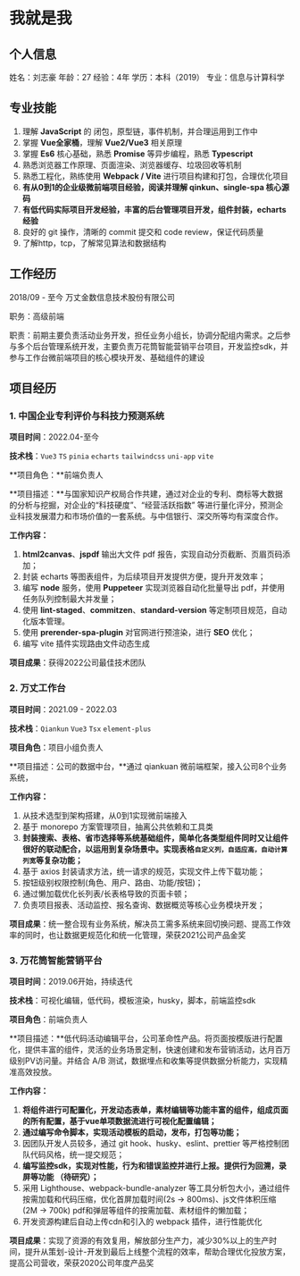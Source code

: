 # 我就是我

## 个人信息


姓名：刘志豪                年龄：27                经验：4年                学历：本科（2019）                专业：信息与计算科学

## 专业技能

1. 理解 **JavaScript** 的 闭包，原型链，事件机制，并合理运用到工作中
2. 掌握 **Vue全家桶**，理解 **Vue2/Vue3** 相关原理
3. 掌握 **Es6** 核心基础，熟悉 **Promise** 等异步编程，熟悉 **Typescript**
4. 熟悉浏览器工作原理、页面渲染、浏览器缓存、垃圾回收等机制
5. 熟悉工程化，熟练使用 **Webpack / Vite** 进行项目构建和打包，合理优化项目
6. **有从0到1的企业级微前端项目经验，阅读并理解 qinkun、single-spa 核心源码**
7. **有低代码实际项目开发经验，丰富的后台管理项目开发，组件封装，echarts经验**
8. 良好的 git 操作，清晰的 commit 提交和 code review，保证代码质量
9. 了解http，tcp，了解常见算法和数据结构

## 工作经历

2018/09 - 至今                万丈金数信息技术股份有限公司

职务：高级前端

职责：前期主要负责活动业务开发，担任业务小组长，协调分配组内需求。之后参与多个后台管理系统开发，主要负责万花筒智能营销平台项目，开发监控sdk，并参与工作台微前端项目的核心模块开发、基础组件的建设

## 项目经历

### 1. 中国企业专利评价与科技力预测系统

**项目时间**：2022.04-至今

**技术栈**：`Vue3` `TS` `pinia` `echarts` `tailwindcss` `uni-app` `vite`

**项目角色：**前端负责人

**项目描述：**与国家知识产权局合作共建，通过对企业的专利、商标等大数据的分析与挖掘，对企业的“科技硬度”、“经营活跃指数” 等进行量化评分，预测企业科技发展潜力和市场价值的一套系统。与中信银行、深交所等均有深度合作。

**工作内容：**

1. **html2canvas**、**jspdf** 输出大文件 pdf 报告，实现自动分页截断、页眉页码添加；
2. 封装 echarts 等图表组件，为后续项目开发提供方便，提升开发效率；
3. 编写 **node** 服务，使用 **Puppeteer** 实现浏览器自动化批量导出 pdf，并使用任务队列控制最大并发量；
4. 使用 **lint-staged**、**commitzen**、**standard-version** 等定制项目规范，自动化版本管理。
5. 使用 **prerender-spa-plugin** 对官网进行预渲染，进行 **SEO** 优化；
6. 编写 vite 插件实现路由文件动态生成

**项目成果**：获得2022公司最佳技术团队

### 2. 万丈工作台

**项目时间**：2021.09 - 2022.03

**技术栈**：`Qiankun` `Vue3` `Tsx` `element-plus`

**项目角色**：项目小组负责人

**项目描述：公司的数据中台，**通过 qiankuan 微前端框架，接入公司8个业务系统，

**工作内容：**

1. 从技术选型到架构搭建，从0到1实现微前端接入
2. 基于 monorepo 方案管理项目，抽离公共依赖和工具类
2. **封装搜索、表格、省市选择等系统基础组件，简单化各类型组件同时又让组件很好的联动配合，以运用到复杂场景中。实现表格`自定义列，自适应高，自动计算列宽`等复杂功能；**
3. 基于 axios 封装请求方法，统一请求的规范，实现文件上传下载功能；
4. 按钮级别权限控制(角色、用户、路由、功能/按钮)；
5. 通过懒加载优化长列表/长表格导致的页面卡顿；
6. 负责项目报表、活动监控、报名查询、数据概览等核心业务模块开发；

**项目成果**：统一整合现有业务系统，解决员工需多系统来回切换问题、提高工作效率的同时，也让数据更规范化和统一化管理，荣获2021公司产品金奖

### 3. 万花筒智能营销平台

**项目时间**：2019.06开始，持续迭代

**技术栈**：可视化编辑，低代码，模板渲染，husky，脚本，前端监控sdk

**项目角色**：前端负责人

**项目描述：**低代码活动编辑平台，公司革命性产品。将页面按模版进行配置化，提供丰富的组件，灵活的业务场景定制，快速创建和发布营销活动，达月百万级别PV访问量。并结合 A/B 测试，数据埋点和收集等提供数据分析能力，实现精准高效投放。

**工作内容：**

1. **将组件进行可配置化，开发动态表单，素材编辑等功能丰富的组件，组成页面的所有配置，基于vue单项数据流进行可视化配置编辑；**
2. **通过编写命令脚本，实现活动模板的启动，发布，打包等功能；**
3. 因团队开发人员较多，通过 git hook、husky、eslint、prettier 等严格控制团队代码风格，统一提交规范；
4. **编写监控sdk，实现对性能，行为和错误监控并进行上报。提供行为回溯，录屏等功能 （待研究）；**
5. 采用 Lighthouse、webpack-bundle-analyzer 等工具分析包大小，通过组件按需加载和代码压缩，优化首屏加载时间(2s → 800ms)、js文件体积压缩(2M → 700k) pdf和弹层等组件的按需加载、素材组件的懒加载；
6. 开发资源构建后自动上传cdn和引入的 webpack 插件，进行性能优化

**项目成果**：实现了资源的有效复用，解放部分生产力，减少30%以上的生产时间，提升从策划-设计-开发到最后上线整个流程的效率，帮助合理优化投放方案，提高公司营收，荣获2020公司年度产品奖
